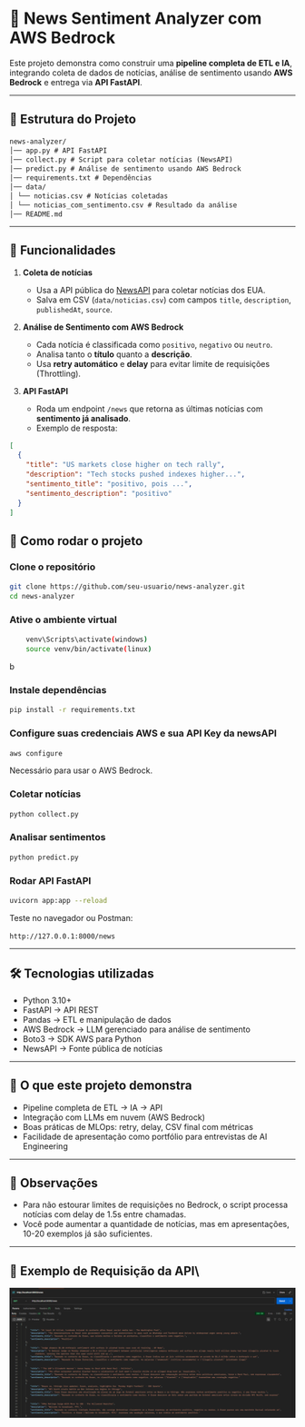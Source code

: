 # 📰 News Sentiment Analyzer com AWS Bedrock

Este projeto demonstra como construir uma **pipeline completa de ETL e IA**, integrando coleta de dados de notícias, análise de sentimento usando **AWS Bedrock** e entrega via **API FastAPI**.

---

## 📂 Estrutura do Projeto

```
news-analyzer/
│── app.py # API FastAPI
│── collect.py # Script para coletar notícias (NewsAPI)
│── predict.py # Análise de sentimento usando AWS Bedrock
│── requirements.txt # Dependências
│── data/
│ └── noticias.csv # Notícias coletadas
│ └── noticias_com_sentimento.csv # Resultado da análise
│── README.md
```

---

## 🧩 Funcionalidades

1. **Coleta de notícias**  
   - Usa a API pública do [NewsAPI](https://newsapi.org/) para coletar notícias dos EUA.  
   - Salva em CSV (`data/noticias.csv`) com campos `title`, `description`, `publishedAt`, `source`.

2. **Análise de Sentimento com AWS Bedrock**  
   - Cada notícia é classificada como `positivo`, `negativo` ou `neutro`.  
   - Analisa tanto o **título** quanto a **descrição**.  
   - Usa **retry automático** e **delay** para evitar limite de requisições (Throttling).

3. **API FastAPI**  
   - Roda um endpoint `/news` que retorna as últimas notícias com **sentimento já analisado**.  
   - Exemplo de resposta:

```json
[
  {
    "title": "US markets close higher on tech rally",
    "description": "Tech stocks pushed indexes higher...",
    "sentimento_title": "positivo, pois ...",
    "sentimento_description": "positivo"
  }
]
```

## 🚀 Como rodar o projeto

### Clone o repositório

```bash
git clone https://github.com/seu-usuario/news-analyzer.git
cd news-analyzer
```
### Ative o ambiente virtual

```bash
    venv\Scripts\activate(windows)
    source venv/bin/activate(linux)
```
b
### Instale dependências

```bash
pip install -r requirements.txt
```

### Configure suas credenciais AWS e sua API Key da newsAPI

```bash
aws configure
```

Necessário para usar o AWS Bedrock.

### Coletar notícias

```bash
python collect.py
```

### Analisar sentimentos

```bash
python predict.py
```

### Rodar API FastAPI

```bash
uvicorn app:app --reload
```

Teste no navegador ou Postman:

`http://127.0.0.1:8000/news`

---

## 🛠 Tecnologias utilizadas

- Python 3.10+
- FastAPI → API REST
- Pandas → ETL e manipulação de dados
- AWS Bedrock → LLM gerenciado para análise de sentimento
- Boto3 → SDK AWS para Python
- NewsAPI → Fonte pública de notícias

---

## 🎯 O que este projeto demonstra

- Pipeline completa de ETL → IA → API
- Integração com LLMs em nuvem (AWS Bedrock)
- Boas práticas de MLOps: retry, delay, CSV final com métricas
- Facilidade de apresentação como portfólio para entrevistas de AI Engineering

---

## 📌 Observações

- Para não estourar limites de requisições no Bedrock, o script processa notícias com delay de 1.5s entre chamadas.
- Você pode aumentar a quantidade de notícias, mas em apresentações, 10-20 exemplos já são suficientes.

---

## 📸 Exemplo de Requisição da API\

![alt text](image.png)




